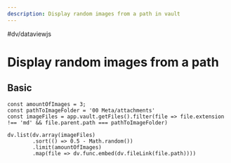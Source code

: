 ```yaml
---
description: Display random images from a path in vault
---
```

#dv/dataviewjs 

# Display random images from a path

## Basic 

```dataviewjs
const amountOfImages = 3; 
const pathToImageFolder = '00 Meta/attachments' 
const imageFiles = app.vault.getFiles().filter(file => file.extension !== 'md' && file.parent.path === pathToImageFolder) 

dv.list(dv.array(imageFiles)
		.sort(() => 0.5 - Math.random())
		.limit(amountOfImages)
		.map(file => dv.func.embed(dv.fileLink(file.path))))
```